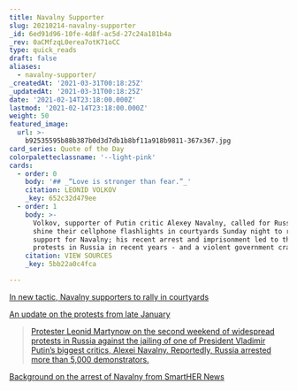 ```yaml
---
title: Navalny Supporter
slug: 20210214-navalny-supporter
_id: 6ed91d96-10fe-4d8f-ac5d-27c24a181b4a
_rev: 0aCMfzqL0erea7otK71oCC
type: quick_reads
draft: false
aliases:
  - navalny-supporter/
_createdAt: '2021-03-31T00:18:25Z'
_updatedAt: '2021-03-31T00:18:25Z'
date: '2021-02-14T23:18:00.000Z'
lastmod: '2021-02-14T23:18:00.000Z'
weight: 50
featured_image:
  url: >-
    b92535595b88b387b0d3d7db1b8bf11a918b9811-367x367.jpg
card_series: Quote of the Day
colorpaletteclassname: '--light-pink'
cards:
  - order: 0
    body: '## _“Love is stronger than fear.”_'
    citation: LEONID VOLKOV
    _key: 652c32d479ee
  - order: 1
    body: >-
      Volkov, supporter of Putin critic Alexey Navalny, called for Russians to
      shine their cellphone flashlights in courtyards Sunday night to reflect
      support for Navalny; his recent arrest and imprisonment led to the largest
      protests in Russia in recent years - and a violent government crackdown.
    citation: VIEW SOURCES
    _key: 5bb22a0c4fca

---
```

[In new tactic, Navalny supporters to rally in courtyards](https://apnews.com/article/alexei-navalny-supporters-rally-russia-338b0c0c74714144a39eb4677e39b3ca)

[An update on the protests from late January](https://smarthernews.com/article/protester-leonid-martynow-russia-2021/)

> [Protester Leonid Martynow on the second weekend of widespread protests in Russia against the jailing of one of President Vladimir Putin’s biggest critics, Alexei Navalny. Reportedly, Russia arrested more than 5,000 demonstrators.](https://smarthernews.com/article/protester-leonid-martynow-russia-2021/)





[Background on the arrest of Navalny from SmartHER News](https://smarthernews.com/article/opposition-leader-arrested/)